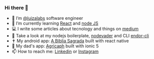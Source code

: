 ### Hi there 👋

- 🔭 I’m [@luizalabs](https://github.com/luizalabs) software engineer
- 🌱 I’m currently learning [React](https://reactjs.org) and [node JS](https://nodejs.org)
- 💻 I write some articles about tecnology and things on [medium](https://stanley-gomes.medium.com)
- 🚀 Take a look at my nodejs boilerplate, [nodevader](https://github.com/stanleygomes/nodevader) and CLI [endor-cli](https://www.npmjs.com/package/endor-cli)
- ✝️ My android app: [A Bíblia Sagrada](https://play.google.com/store/apps/details?id=com.stanley.theholybible) built with react native
- 🌱 My dad's app: [Agricaph](https://play.google.com/store/apps/details?id=io.agricaph.app) built with ionic 5
- 📫 How to reach me: [Linkedin](https://www.linkedin.com/in/stanley-gomes) or [Instagram](https://www.instagram.com/stanley.gomes)
